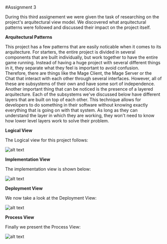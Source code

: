 #Assignment 3

During this third assignement we were given the task of researching on the project's arquitectural view model. We discovered
what arquitectural patterns were followed and discussed their impact on the project itself.

__Arquitectural Patterns__

This project has a few patterns that are easily noticable when it comes to its arquitecture. For starters, the entire project is divided in several components that are built individually, but work together to have the entire game running. Instead of having a huge project with several different things in it, they separate what they feel is important to avoid confusion. Therefore, there are things like the Mage Client, the Mage Server or the Chat that interact with each other through several interfaces. However, all of these are subsystems of their own and have some sort of independence. Another important thing that can be noticed is the presence of a layered arquitecture. Each of the subsystems we've discussed below have different layers that are built on top of each other. This technique allows for developers to do something in their software without knowing exactly everything that is going on with that system. As long as they can understand the layer in which they are working, they won't need to know how lower level layers work to solve their problem.

__Logical View__

The Logical view for this project follows:

![alt text](http://i.imgur.com/9aBDE77.png "Use case")

__Implementation View__

The implementation view is shown below:

![alt text](http://i.imgur.com/XOssgcg.png "Use case")

__Deployment View__

We now take a look at the Deployment View:

![alt text](http://i.imgur.com/yncv0pD.png "Use case")

__Process View__

Finally we present the Process View:

![alt text](http://i.imgur.com/nCz6tqd.png "Use case")

